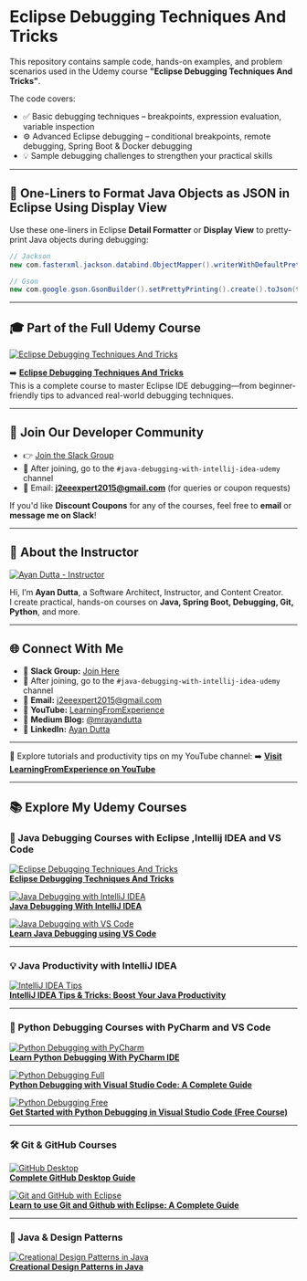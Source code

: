
# Eclipse Debugging Techniques And Tricks 

This repository contains sample code, hands-on examples, and problem scenarios used in the Udemy course **"Eclipse Debugging Techniques And Tricks"**.

The code covers:

- ✅ Basic debugging techniques – breakpoints, expression evaluation, variable inspection  
- ⚙️ Advanced Eclipse debugging – conditional breakpoints, remote debugging, Spring Boot & Docker debugging  
- 💡 Sample debugging challenges to strengthen your practical skills

---

## 🧪 One-Liners to Format Java Objects as JSON in Eclipse Using Display View

Use these one-liners in Eclipse **Detail Formatter** or **Display View** to pretty-print Java objects during debugging:

```java
// Jackson
new com.fasterxml.jackson.databind.ObjectMapper().writerWithDefaultPrettyPrinter().writeValueAsString(this);

// Gson
new com.google.gson.GsonBuilder().setPrettyPrinting().create().toJson(this);
```

---

## 🎓 Part of the Full Udemy Course

[![Eclipse Debugging Techniques And Tricks](https://img-c.udemycdn.com/course/480x270/417118_3afa_4.jpg)](https://www.udemy.com/course/eclipse-debugging-techniques-and-tricks)

➡️ **[Eclipse Debugging Techniques And Tricks](https://www.udemy.com/course/eclipse-debugging-techniques-and-tricks/)**  
This is a complete course to master Eclipse IDE debugging—from beginner-friendly tips to advanced real-world debugging techniques.

---

## 💬 Join Our Developer Community

- 👉 [Join the Slack Group](https://join.slack.com/t/learningfromexp/shared_invite/zt-1fnksxgd0-_jOdmIq2voEeMtoindhWrA)  
- 📢 After joining, go to the `#java-debugging-with-intellij-idea-udemy` channel  
- 📧 Email: **j2eeexpert2015@gmail.com** (for queries or coupon requests)  

If you'd like **Discount Coupons** for any of the courses, feel free to **email** or **message me on Slack**!

---

## 👤 About the Instructor

[![Ayan Dutta - Instructor](https://img-c.udemycdn.com/user/200_H/5007784_d6b8.jpg)](https://www.udemy.com/user/ayandutta/)

Hi, I’m **Ayan Dutta**, a Software Architect, Instructor, and Content Creator.  
I create practical, hands-on courses on **Java, Spring Boot, Debugging, Git, Python**, and more.

---
## 🌐 Connect With Me

- 💬 **Slack Group:** [Join Here](https://join.slack.com/t/learningfromexp/shared_invite/zt-1fnksxgd0-_jOdmIq2voEeMtoindhWrA)  
- 📢 After joining, go to the `#java-debugging-with-intellij-idea-udemy` channel 
- 📧 **Email:** j2eeexpert2015@gmail.com
- 🔗 **YouTube:** [LearningFromExperience](https://www.youtube.com/@learningfromexperience)  
- 📝 **Medium Blog:** [@mrayandutta](https://medium.com/@mrayandutta)  
- 💼 **LinkedIn:** [Ayan Dutta](https://www.linkedin.com/in/ayan-dutta-a41091b/)  

---

🎥 Explore tutorials and productivity tips on my YouTube channel:
➡️ <strong><a href="https://www.youtube.com/@learningfromexperience" target="_blank">Visit LearningFromExperience on YouTube</a></strong>

---


## 📚 Explore My Udemy Courses

### 🧩 Java Debugging Courses with Eclipse ,Intellij IDEA and VS Code 

[![Eclipse Debugging Techniques And Tricks](https://img-c.udemycdn.com/course/480x270/417118_3afa_4.jpg)](https://www.udemy.com/course/eclipse-debugging-techniques-and-tricks)  
**[Eclipse Debugging Techniques And Tricks](https://www.udemy.com/course/eclipse-debugging-techniques-and-tricks)**

[![Java Debugging with IntelliJ IDEA](https://img-c.udemycdn.com/course/480x270/2608314_47e4.jpg)](https://www.udemy.com/course/java-debugging-with-intellij-idea)  
**[Java Debugging With IntelliJ IDEA](https://www.udemy.com/course/java-debugging-with-intellij-idea)**

[![Java Debugging with VS Code](https://img-c.udemycdn.com/course/480x270/5029852_d692_3.jpg)](https://www.udemy.com/course/java-debugging-with-visual-studio-code-the-ultimate-guide)  
**[Learn Java Debugging using VS Code](https://www.udemy.com/course/java-debugging-with-visual-studio-code-the-ultimate-guide)**

---

### 💡 Java Productivity with IntelliJ IDEA 

[![IntelliJ IDEA Tips](https://img-c.udemycdn.com/course/480x270/6180669_7726.jpg)](https://www.udemy.com/course/intellij-idea-tips-tricks-boost-your-java-productivity)  
**[IntelliJ IDEA Tips & Tricks: Boost Your Java Productivity](https://www.udemy.com/course/intellij-idea-tips-tricks-boost-your-java-productivity)**

---

### 🧪 Python Debugging Courses with PyCharm and VS Code

[![Python Debugging with PyCharm](https://img-c.udemycdn.com/course/480x270/4840890_12a3_2.jpg)](https://www.udemy.com/course/learn-python-debugging-with-pycharm-ide)  
**[Learn Python Debugging With PyCharm IDE](https://www.udemy.com/course/learn-python-debugging-with-pycharm-ide)**

[![Python Debugging Full](https://img-c.udemycdn.com/course/480x270/5029842_d36f.jpg)](https://www.udemy.com/course/python-debugging-with-visual-studio-code)  
**[Python Debugging with Visual Studio Code: A Complete Guide](https://www.udemy.com/course/python-debugging-with-visual-studio-code)**

[![Python Debugging Free](https://img-c.udemycdn.com/course/480x270/6412275_a17d.jpg)](https://www.udemy.com/course/get-started-with-python-debugging-in-visual-studio-code)  
**[Get Started with Python Debugging in Visual Studio Code (Free Course)](https://www.udemy.com/course/get-started-with-python-debugging-in-visual-studio-code)**

---

### 🛠 Git & GitHub Courses

[![GitHub Desktop](https://img-c.udemycdn.com/course/480x270/6112307_3b4e_2.jpg)](https://www.udemy.com/course/getting-started-with-github-desktop)  
**[Complete GitHub Desktop Guide](https://www.udemy.com/course/getting-started-with-github-desktop)**

[![Git and GitHub with Eclipse](https://img-c.udemycdn.com/course/480x270/3369428_995b.jpg)](https://www.udemy.com/course/learn-to-use-git-and-github-with-eclipse-a-complete-guide)  
**[Learn to use Git and Github with Eclipse: A Complete Guide](https://www.udemy.com/course/learn-to-use-git-and-github-with-eclipse-a-complete-guide)**

---

### 🧱 Java & Design Patterns

[![Creational Design Patterns in Java](https://img-c.udemycdn.com/course/480x270/779796_5770_2.jpg)](https://www.udemy.com/course/design-patterns-in-javacreational)  
**[Creational Design Patterns in Java](https://www.udemy.com/course/design-patterns-in-javacreational)**


